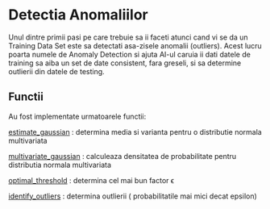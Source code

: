 # Detectia Anomaliilor

Unul dintre primii pasi pe care trebuie sa ii faceti atunci cand vi se da un Training Data Set este
sa detectati asa-zisele anomalii (outliers). Acest lucru poarta numele de Anomaly Detection si
ajuta AI-ul caruia ii dati datele de training sa aiba un set de date consistent, fara greseli, si sa
determine outlierii din datele de testing.

## Functii

Au fost implementate urmatoarele functii:

[estimate_gaussian](estimate-gaussian.md)
: determina media si varianta pentru o distributie normala multivariata

[multivariate_gaussian](multivariate-gaussian.md)
: calculeaza densitatea de probabilitate pentru distributia normala multivariata

[optimal_threshold](optimal-threshold.md)
: determina cel mai bun factor ϵ

[identify_outliers](identify-outliers.md)
: determina outlierii ( probabilitatile mai mici decat epsilon)
